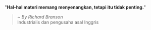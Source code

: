 "**Hal-hal materi memang menyenangkan, tetapi itu tidak penting.**"

> ~ _By Richard Branson_  
Industrialis dan pengusaha asal Inggris
